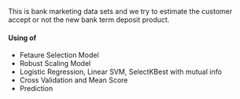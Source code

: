 This is bank marketing data sets and we try to estimate the customer accept or not the new
bank term deposit product.
#### Using of 
* Fetaure Selection Model
* Robust Scaling Model
* Logistic Regression, Linear SVM, SelectKBest with mutual info
* Cross Validation and Mean Score
* Prediction
